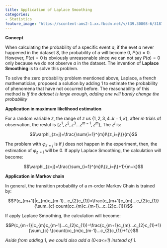 ```yaml
---
title: Application of Laplace Smoothing
categories:
- Statistics
feature_image: "https://scontent-ams2-1.xx.fbcdn.net/v/t39.30808-6/318727714_1298950054279522_1327222508011670093_n.jpg?_nc_cat=108&ccb=1-7&_nc_sid=730e14&_nc_ohc=TnxHVTXAD_IAX-HmZVu&_nc_ht=scontent-ams2-1.xx&oh=00_AfBSzcy1lv2fJGWPylw7pRDyxpG_NNwrFmcdUXnopbawrg&oe=6394F523"
---
```

<head>
    <script src="https://cdn.mathjax.org/mathjax/latest/MathJax.js?config=TeX-AMS-MML_HTMLorMML" type="text/javascript"></script>
    <script type="text/x-mathjax-config">
        MathJax.Hub.Config({
            tex2jax: {
            skipTags: ['script', 'noscript', 'style', 'textarea', 'pre'],
            inlineMath: [['$','$']]
            }
        });
    </script>
</head>

**Concept**

When calculating the probability of a specific event $a$, if the evet $a$ never happened in the dataset $S$, the probability of $a$ will become $0$, $P(a)=0$. However, $P(a)=0$ is obviously unreasonable since we can not say $P(a)=0$ only because
we do not observe $a$ in the dataset. The invention of **Laplace Smoothing** is to solve this problem.

To solve the zero probability problem mentioned above, Laplace, a french mathematician, proposed a solution by adding $1$ to estimate the probability of phenomena that have not occurred before. The reasonability of this method is *If the dataset is large enough, adding one will barely change the probability*

**Application in maximum likelihood estimation**

For a random variable $z$, the range of $z$ us $\{1,2,3,4..k-1,k\}$, after *m* trials of observation, the reslut is $\{z^1,z^2,z^3...z^{m-1},z^{m}\}$, The 
$z^j$ is:

$$\varphi_{z=j}=\frac{\sum{i=1}^{m}I\{z_i=j\}}{m}$$

The problem with $\varphi_{z=j}$ is if $j$ does not happen in the experiment, then, the estimation of $\varphi_{z=j}$ will be $0$.
 If apply Laplace Smoothing, the calculation will become:

$$\varphi_{z=j}=\frac{\sum_{i=1}^{m}I\{z_i=j\}+1}{m+k}$$

**Application in Markov chain**

In general, the transition probability of a $m$-order Markov Chain is trained by:

$$P(c_{m+1}|c_{m}c_{m-1}...c_{2}c_{1})=\frac{c_{m+1}c_{m}...c_{2}c_{1}}{\sum_{c} count(cc_{m}c_{m-1}...c_{2}c_{1})}$$

If apply Laplace Smoothing, the calculation will become:

$$P(c_{m+1}|c_{m}c_{m-1}...c_{2}c_{1})=\frac{c_{m+1}c_{m}...c_{2}c_{1}+1}{\sum_{c} \{count(cc_{m}c_{m-1}...c_{2}c_{1})+1\}}$$

*Aside from adding 1, we could also add a \(0<a<=1\) instead of 1.*